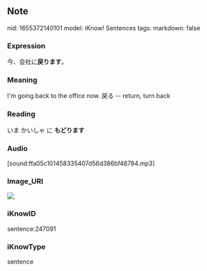 ## Note
nid: 1655372140101
model: iKnow! Sentences
tags: 
markdown: false

### Expression
今、会社に<b>戻ります</b>。

### Meaning
I'm going back to the office now.
戻る -- return, turn back

### Reading
いま かいしゃ に <b>もどります</b>

### Audio
[sound:ffa05c101458335407d56d386bf48784.mp3]

### Image_URI
<img src="b0d07418f5a279dd45767f395941b74d.jpg">

### iKnowID
sentence:247091

### iKnowType
sentence
